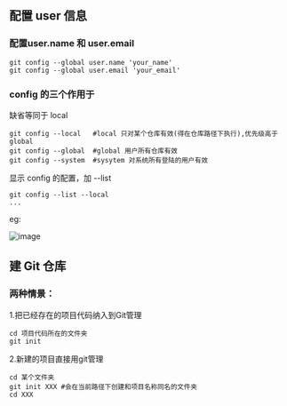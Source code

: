 ## 配置 user 信息
### 配置user.name 和 user.email

```
git config --global user.name 'your_name'
git config --global user.email 'your_email'
```

### config 的三个作用于

缺省等同于 local
```
git config --local   #local 只对某个仓库有效(得在仓库路径下执行),优先级高于global
git config --global  #global 用户所有仓库有效
git config --system  #sysytem 对系统所有登陆的用户有效
```

显示 config 的配置，加 --list
```
git config --list --local
...
```
eg:

![image](https://dyzzz.oss-cn-beijing.aliyuncs.com/img/git-20200917074723.png)

## 建 Git 仓库

### 两种情景：
 1.把已经存在的项目代码纳入到Git管理
 ```
 cd 项目代码所在的文件夹
 git init
 ```

 2.新建的项目直接用git管理
```
cd 某个文件夹
git init XXX #会在当前路径下创建和项目名称同名的文件夹
cd XXX
```
